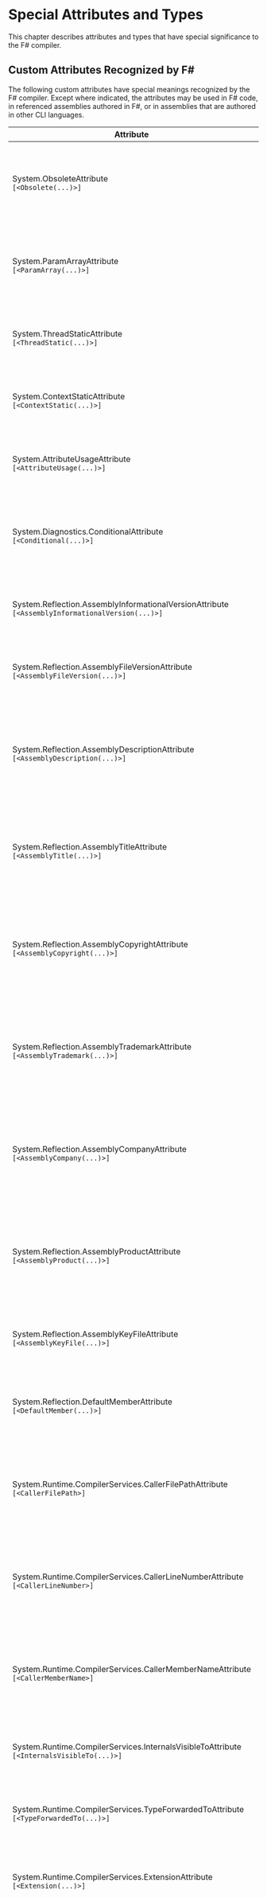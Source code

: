 # Special Attributes and Types

This chapter describes attributes and types that have special significance to the F# compiler.

## Custom Attributes Recognized by F\#

The following custom attributes have special meanings recognized by the F# compiler. Except where
indicated, the attributes may be used in F# code, in referenced assemblies authored in F#, or in
assemblies that are authored in other CLI languages.

| Attribute | Description |
| --- | --- |
| System.ObsoleteAttribute <br> `[<Obsolete(...)>]` | Indicates that the construct is obsolete and gives a warning or error depending on the settings in the attribute. <br>This attribute may be used in both F# and imported assemblies. |
| System.ParamArrayAttribute <br> `[<ParamArray(...)>]` | When applied to an argument of a method, indicates that the method can accept a variable number of arguments. <br>This attribute may be used in both F# and imported assemblies. |
| System.ThreadStaticAttribute <br> `[<ThreadStatic(...)>]` | Marks a mutable static value in a class as thread static. <br>This attribute may be used in both F# and imported assemblies. |
| System.ContextStaticAttribute <br> `[<ContextStatic(...)>]` | Marks a mutable static value in a class as context static. <br>This attribute may be used in both F# and imported assemblies. |
| System.AttributeUsageAttribute <br> `[<AttributeUsage(...)>]` | Specifies the attribute usage targets for an attribute. <br>This attribute may be used in both F# and imported assemblies. |
| System.Diagnostics.ConditionalAttribute <br> `[<Conditional(...)>]` | Emits code to call the method only if the corresponding conditional compilation symbol is defined. <br>This attribute may be used in both F# and imported assemblies. |
| System.Reflection.AssemblyInformationalVersionAttribute <br> `[<AssemblyInformationalVersion(...)>]` | Attaches additional version metadata to the compiled form of the assembly. <br>This attribute may be used in both F# and imported assemblies. |
| System.Reflection.AssemblyFileVersionAttribute <br> `[<AssemblyFileVersion(...)>]` | Attaches file version metadata to the compiled form of the assembly. <br>This attribute may be used in both F# and imported assemblies. |
| System.Reflection.AssemblyDescriptionAttribute <br> `[<AssemblyDescription(...)>]` | Attaches descriptive metadata to the compiled form of the assembly, such as the “Comments” attribute in the Win32 version resource for the assembly. <br>This attribute may be used in both F# and imported assemblies. |
| System.Reflection.AssemblyTitleAttribute <br> `[<AssemblyTitle(...)>]` | Attaches title metadata to the compiled form of the assembly, such as the “ProductName” attribute in the Win32 version resource for the assembly. <br>This attribute may be used in both F# and imported assemblies. |
| System.Reflection.AssemblyCopyrightAttribute <br> `[<AssemblyCopyright(...)>]` | Attaches copyright metadata to the compiled form of the assembly, such as the “LegalCopyright” attribute in the Win32 version resource for the assembly. <br>This attribute may be used in both F# and imported assemblies. |
| System.Reflection.AssemblyTrademarkAttribute <br> `[<AssemblyTrademark(...)>]` | Attaches trademark metadata to the compiled form of the assembly, such as the “LegalTrademarks” attribute in the Win32 version resource for the assembly. <br>This attribute may be used in both F# and imported assemblies. |
| System.Reflection.AssemblyCompanyAttribute <br> `[<AssemblyCompany(...)>]` | Attaches company name metadata to the compiled form of the assembly, such as the “CompanyName” attribute in the Win32 version resource for the assembly. <br>This attribute may be used in both F# and imported assemblies. |
| System.Reflection.AssemblyProductAttribute <br> `[<AssemblyProduct(...)>]` | Attaches product name metadata to the compiled form of the assembly, such as the “ProductName” attribute in the Win32 version resource for the assembly. <br>This attribute may be used in both F# and imported assemblies. |
| System.Reflection.AssemblyKeyFileAttribute <br> `[<AssemblyKeyFile(...)>]` | Indicates to the F# compiler how to sign an assembly. <br>This attribute may be used in both F# and imported assemblies. |
| System.Reflection.DefaultMemberAttribute <br> `[<DefaultMember(...)>]` | When applied to a type, specifies the name of the indexer property for that type. <br>This attribute may be used in both F# and imported assemblies. |
| System.Runtime.CompilerServices.CallerFilePathAttribute  `[<CallerFilePath>]` | A string optional argument with this attribute will be given a runtime value matching the absolute file path of source of the callsite. <br>This attribute may be used in both F# and imported assemblies. |
| System.Runtime.CompilerServices.CallerLineNumberAttribute  `[<CallerLineNumber>]` | An integer optional argument with this attribute will be given a runtime value matching the line number of the source of the callsite. <br>This attribute may be used in both F# and imported assemblies. |
| System.Runtime.CompilerServices.CallerMemberNameAttribute  `[<CallerMemberName>]` | A string optional argument with this attribute will be given a runtime value matching the unqualified name of the enclosing member of the callsite. <br>This attribute may be used in both F# and imported assemblies. |
| System.Runtime.CompilerServices.InternalsVisibleToAttribute `[<InternalsVisibleTo(...)>]` | Directs the F# compiler to permit access to the internals of the assembly. <br>This attribute may be used in both F# and imported assemblies. |
| System.Runtime.CompilerServices.TypeForwardedToAttribute `[<TypeForwardedTo(...)>]` | Indicates a type redirection. <br>This attribute may be used only in imported non-F# assemblies. It is not permitted in F# code. |
| System.Runtime.CompilerServices.ExtensionAttribute <br> `[<Extension(...)>]` | Indicates the compiled form of a C# extension member. <br>This attribute may be used only in imported non-F# assemblies. It is not permitted in F# code. |
| System.Runtime.InteropServices.DllImportAttribute <br> `[<DllImport(...)>]` | When applied to a function definition in a module, causes the F# compiler to ignore the implementation of the definition, and instead compile it as a CLI P/Invoke stub declaration. <br>This attribute may be used in both F# and imported assemblies. |
| System.Runtime.InteropServices.MarshalAsAttribute <br> `[<MarshalAs(...)>]` | When applied to a parameter or return type, specifies the marshalling attribute for a CLI P/Invoke stub declaration. <br>This attribute may be used in both F# and imported assemblies. However, F# does not support the specification of "custom" marshallers. |
| System.Runtime.InteropServices.InAttribute <br> `[<In>]` | When applied to a parameter, specifies the CLI In attribute. <br>This attribute may be used in both F# and imported assemblies. However, in F# its only effect is to change the corresponding attribute in the CLI compiled form. |
| System.Runtime.InteropServices.OutAttribute <br> `[<Out>]` | When applied to a parameter, specifies the CLI Out attribute. <br>This attribute may be used in both F# and imported assemblies. However, in F# its only effect is to change the corresponding attribute in the CLI compiled form. |
| System.Runtime.InteropServices.OptionalAttribute <br> `[<Optional(...)>]` | When applied to a parameter, specifies the CLI Optional attribute. <br>This attribute may be used in both F# and imported assemblies. However, in F# its only effect is to change the corresponding attribute in the CLI compiled form. |
| System.Runtime.InteropServices.FieldOffsetAttribute <br> `[<FieldOffset(...)>]` | When applied to a field, specifies the field offset of the underlying CLI field. <br>This attribute may be used in both F# and imported assemblies. |
| System.NonSerializedAttribute <br> `[<NonSerialized>]` | When applied to a field, sets the "not serialized" bit for the underlying CLI field. <br>This attribute may be used in both F# and imported assemblies. |
| System.Runtime.InteropServices.StructLayoutAttribute <br> `[<StructLayout(...)>]` | Specifies the layout of a CLI type. <br>This attribute may be used in both F# and imported assemblies. |
| FSharp.Core.AutoSerializableAttribute <br> `[<AutoSerializable(false)>]` | When added to a type with value false , disables default serialization, so that F# does not make the type serializable. <br>This attribute should be used only in F# assemblies. |
| FSharp.Core.CLIMutableAttribute <br> `[<CLIMutable>]` | When specified, a record type is compiled to a CLI representation with a default constructor with property getters and setters. <br>This attribute should be used only in F# assemblies. |
| FSharp.Core.AutoOpenAttribute <br> `[<AutoOpen>]` | When applied to an assembly and given a string argument, causes the namespace or module to be opened automatically when the assembly is referenced. When applied to a module without a string argument, causes the module to be opened automatically when the enclosing namespace or module is opened. <br>This attribute should be used only in F# assemblies. FSharp.Core. |
| CompilationRepresentationAttribute <br> `[<CompilationRepresentation(...)>]` | Adjusts the runtime representation of a type. <br>This attribute should be used only in F# assemblies. |
| FSharp.Core.CompiledNameAttribute <br> `[<CompiledName(...)>]` | Changes the compiled name of an F# language construct. <br>This attribute should be used only in F# assemblies. |
| FSharp.Core.CustomComparisonAttribute <br> `[<CustomComparison>]` | When applied to an F# structural type, indicates that the type has a user-specified comparison implementation. <br>This attribute should be used only in F# assemblies. |
| FSharp.Core.CustomEqualityAttribute <br> `[<CustomEquality>]` | When applied to an F# structural type, indicates that the type has a user-defined equality implementation. <br>This attribute should be used only in F# assemblies. |
| FSharp.Core.DefaultAugmentationAttribute <br> `[<DefaultAugmentation(...)>]` | When applied to an F# discriminated union type with value false, turns off the generation of standard helper member tester, constructor and accessor members for the generated CLI class for that type. <br>This attribute should be used only in F# assemblies. |
| FSharp.Core.DefaultValueAttribute <br> `[<DefaultValue(...)>]` | When added to a field declaration, specifies that the field is not initialized. During type checking, a constraint is asserted that the field type supports null. If the argument to the attribute is `false`, the constraint is not asserted. <br>This attribute should be used only in F# assemblies. |
| FSharp.Core.GeneralizableValueAttribute <br> `[<GeneralizableValue>]` | When applied to an F# value, indicates that uses of the attribute can result in generic code through the process of type inference. For example, `Set.empty`. The value must typically be a type function whose implementation has no observable side effects. <br>This attribute should be used only in F# assemblies. |
| FSharp.Core.LiteralAttribute <br> `[<Literal>]` | When applied to a value, compiles the value as a CLI literal. <br>This attribute should be used only in F# assemblies. |
| FSharp.Core.NoDynamicInvocationAttribute <br> `[<NoDynamicInvocation>]` | When applied to an inline function or member definition, replaces the generated code with a stub that throws an exception at runtime. This attribute is used to replace the default generated implementation of unverifiable inline members with a verifiable stub. <br>This attribute should be used only in F# assemblies. |
| FSharp.Core.CompilerMessageAttribute <br> `[<CompilerMessage(...)>]` | When applied to an F# construct, indicates that the F# compiler should report a message when the construct is used. <br>This attribute should be used only in F# assemblies. |
| FSharp.Core.StructAttribute <br> `[<Struct>]` | Indicates that a type is a struct type. <br>This attribute should be used only in F# assemblies. |
| FSharp.Core.ClassAttribute <br> `[<Class>]` | Indicates that a type is a class type. <br>This attribute should be used only in F# assemblies. |
| FSharp.Core.InterfaceAttribute <br> `[<Interface>]` | Indicates that a type is an interface type. <br>This attribute should be used only in F# assemblies. |
| FSharp.Core.MeasureAttribute <br> `[<Measure>]` | Indicates that a type or generic parameter is a unit of measure definition or annotation. <br>This attribute should be used only in F# assemblies. |
| FSharp.Core.ReferenceEqualityAttribute <br> `[<ReferenceEquality>]` | When applied to an F# record or union type, indicates that the type should use reference equality for its default equality implementation. <br>This attribute should be used only in F# assemblies. |
| FSharp.Core.ReflectedDefinitionAttribute <br> `[<ReflectedDefinition>]` | Makes the quotation form of a definition available at runtime through the FSharp.Quotations. Expr.GetReflectedDefinition method. <br>This attribute should be used only in F# assemblies. FSharp.Core. |
| RequireQualifiedAccessAttribute <br> `[<RequireQualifiedAccess>]` | When applied to an F# module, warns if an attempt is made to open the module name. When applied to an F# union or record type, indicates that the field labels or union cases must be referenced by using a qualified path that includes the type name. <br>This attribute should be used only in F# assemblies. |
| RequiresExplicitTypeArgumentsAttribute <br> `[<RequiresExplicitTypeArguments>]` | When applied to an F# function or method, indicates that the function or method must be invoked with explicit type arguments, such as typeof<int>. <br>This attribute should be used only in F# assemblies. |
| FSharp.Core.StructuralComparisonAttribute <br> `[<StructuralComparison>]` | When added to a record, union, exception, or structure type, confirms the automatic generation of implementations for `IComparable` for the type. <br>This attribute should only be used in F# assemblies. |
| FSharp.Core.StructuralEqualityAttribute <br> `[<StructuralEquality>]` | When added to a record, union, or struct type, confirms the automatic generation of overrides for `Equals` and `GetHashCode` for the type. <br>This attribute should be used only in F# assemblies. |
| FSharp.Core.VolatileFieldAttribute <br> `[<VolatileField>]` | When applied to an F# field or mutable value definition, controls whether the CLI volatile prefix is emitted before accesses to the field. <br>This attribute should be used only in F# assemblies. |
| FSharp.Core.TypeProviderXmlDocAttribute | Specifies documentation for provided type definitions and provided members |
| FSharp.Core.TypeProviderDefinitionLocationAttribute | Specifies location information for provided type definitions and provided members |

## Custom Attributes Emitted by F\#

The F# compiler can emit the following custom attributes:

| Attribute | Description |
| --- | --- |
| System.Diagnostics.DebuggableAttribute | Improves debuggability of F# code. |
| System.Diagnostics.DebuggerHiddenAttribute | Improves debuggability of F# code. |
| System.Diagnostics.DebuggerDisplayAttribute | Improves debuggability of F# code. |
| System.Diagnostics.DebuggerBrowsableAttribute | Improves debuggability of F# code. |
| System.Runtime.CompilerServices.CompilationRelaxationsAttribute | Enables extra JIT optimizations. |
| System.Runtime.CompilerServices.CompilerGeneratedAttribute | Indicates that a method, type, or property is generated by the F# compiler, and does not correspond directly  to user source code. |
| System.Reflection.DefaultMemberAttribute | Specifies the name of the indexer property for a class. |
| FSharp.Core.CompilationMappingAttribute | Indicates how a CLI construct corresponds to an F# source language construct. |
| FSharp.Core.FSharpInterfaceDataVersionAttribute | Defines the schema number for the embedded binary resource for F#-specific interface and optimization data. |
| FSharp.Core.OptionalArgumentAttribute | Indicates optional arguments to F# members. |

## Custom Attributes not Recognized by F\#

The following custom attributes are defined in some CLI implementations and may appear to be
relevant to F#. However, they either do not affect the behavior of the F# compiler, or result in an
error when used in in F# code.

| Attribute | Description |
| --- | --- |
| System.Runtime.CompilerServices.DecimalConstantAttribute | The F# compiler ignores this attribute.<br>However, if used in F# code, it can cause some other CLI languages to interpret a decimal constant as a compile-time literal. |
| System.Runtime.CompilerServices.RequiredAttributeAttribute | Do not use this attribute in F# code.<br> The F# compiler ignores it or returns an error. |
| System.Runtime.InteropServices.DefaultParameterValueAttribute | Do not use this attribute in F# code.<br>The F# compiler ignores it or returns an error. |
| System.Runtime.InteropServices.UnmanagedFunctionPointerAttribute | Do not use this attribute in F# code.<br>The F# compiler ignores it or returns an error. |
| System.Runtime.CompilerServices.FixedBufferAttribute | Do not use this attribute in F# code.<br>The F# compiler ignores it or returns an error. |
| System.Runtime.CompilerServices.UnsafeValueTypeAttribute | Do not use this attribute in F# code.<br>The F# compiler ignores it or returns an error. |
| System.Runtime.CompilerServices.SpecialNameAttribute | Do not use this attribute in F# code.<br>The F# compiler ignores it or returns an error.|

## Exceptions Thrown by F# Language Primitives

Certain F# language and primitive library operations throw the following exceptions.

| Attribute | Description |
| --- | --- |
| System.ArithmeticException | An arithmetic operation failed. This is the base class for exceptions such as System.DivideByZeroException and System.OverflowException. |
| System.ArrayTypeMismatchException | An attempt to store an element in an array failed because the runtime type of the stored element is incompatible with the runtime type of the array. |
| System.DivideByZeroException | An attempt to divide an integral value by zero occurred. |
| System.IndexOutOfRangeException | An attempt to index an array failed because the index is less than zero or outside the bounds of the array. |
| System.InvalidCastException | An explicit conversion from a base type or interface to a derived type failed at run time. |
| System.NullReferenceException | A null reference was used in a way that caused the referenced object to be required. |
| System.OutOfMemoryException | An attempt to use new to allocate memory failed. |
| System.OverflowException | An arithmetic operation in a checked context overflowed. |
| System.StackOverflowException | The execution stack was exhausted because of too many pending method calls, which typically indicates deep or unbounded recursion. |
| System.TypeInitializationException | F# initialization code for a type threw an exception that was not caught. |
